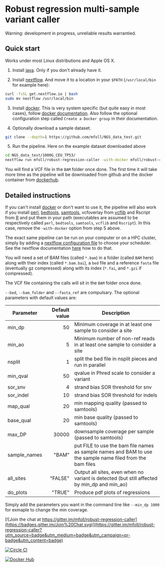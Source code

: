 # Robust regression multi-sample variant caller

Warning: development in progress, unreliable results warrantied. 

## Quick start

Works under most Linux distributions and Apple OS X.

1. Install [java](https://java.com/download/).
Only if you don't already have it.

2. Install [nextflow](http://www.nextflow.io/). 
And move it to a location in your `$PATH` (`/usr/local/bin` for example here):
```bash
curl -fsSL get.nextflow.io | bash
sudo mv nextflow /usr/local/bin
```

3. Install [docker](https://www.docker.com).
This is very system specific (but quite easy in most cases), follow  [docker documentation](https://docs.docker.com/installation/). Also follow the optional configuration step called `Create a Docker group` in their documentation.

4. Optionally download a sample dataset.
```bash
git clone --depth=1 https://github.com/mfoll/NGS_data_test.git
```

5. Run the pipeline.
Here on the example dataset downloaded above
```sh
cd NGS_data_test/1000G_CEU_TP53/
nextflow run mfoll/robust-regression-caller -with-docker mfoll/robust-regression-caller --bed TP53_all.bed --nsplit 10 --bam_folder BAM/ --fasta_ref 17.fasta.gz
```
You will find a VCF file in the `BAM` folder once done.
The first time it will take more time as the pipeline will be downloaded from github and the docker container from [dockerhub](https://hub.docker.com/r/mfoll/robust-regression-caller/).


## Detailed instructions

If you can't install [docker](https://www.docker.com) or don't want to use it, the pipeline will also work if you install [perl](https://www.perl.org),  [bedtools](http://bedtools.readthedocs.org/en/latest/), [samtools](http://www.htslib.org), vcfoverlay from [vcflib](https://github.com/ekg/vcflib) and Rscript from [R](https://www.r-project.org) and put them in your path (executables are assumed to be respectively called `perl`, `bedtools`, `samtools`, `vcflib` and `Rscript`). In this case, remove the `-with-docker` option from step 5 above.

The exact same pipeline can be run on your computer or on a HPC cluster, simply by adding a [nextflow configuration file](http://www.nextflow.io/docs/latest/config.html) to choose your scheduler. See the nextflow documentation [here](http://www.nextflow.io/docs/latest/config.html#scope-executor) how to do that.

You will need a set of BAM files (called `*.bam`) in a folder  (called `BAM` here) along with their index (called `*.bam.bai`), a `bed` file and a reference `fasta` file (eventually gz compressed) along with its index (`*.fai`, and `*.gzi` if compressed).

The VCF file containing the calls will sit in the `BAM` folder once done.

`--bed`, `--bam_folder` and `--fasta_ref` are compulsary. The optional parameters with default values are:

| Parameter | Default value | Description |
|-----------|--------------:|-------------| 
| min_dp    |            50 | Minimum coverage in at least one sample to consider a site |
| min_ao | 5 | Minimum number of non-ref reads in at least one sample to consider a site|
| nsplit | 1 | split the bed file in nsplit pieces and run in parallel |
| min_qval | 50 | qvalue in Phred scale to consider a variant |
| sor_snv | 4 | strand bias SOR threshold for snv |
| sor_indel | 10 | strand bias SOR threshold for indels |
| map_qual | 20 | min mapping quality (passed to samtools) |
| base_qual | 20 | min base quality (passed to samtools) |
| max_DP | 30000 | downsample coverage per sample (passed to samtools) |
| sample_names | "BAM" | put FILE to use the bam file names as sample names and BAM to use the sample name filed from the bam files |
| all_sites | "FALSE" | Output all sites, even when no variant is detected (but still affected by min_dp and min_ao) |
| do_plots | "TRUE" | Produce pdf plots of regressions |

Simply add the parameters you want in the command line like `--min_dp 1000` for exmaple to change the min coverage.

[![Join the chat at https://gitter.im/mfoll/robust-regression-caller](https://badges.gitter.im/Join%20Chat.svg)](https://gitter.im/mfoll/robust-regression-caller?utm_source=badge&utm_medium=badge&utm_campaign=pr-badge&utm_content=badge)

[![Circle CI](https://circleci.com/gh/mfoll/robust-regression-caller/tree/master.svg?style=shield)](https://circleci.com/gh/mfoll/robust-regression-caller/tree/master) 

[![Docker Hub](https://img.shields.io/badge/docker-ready-blue.svg)](https://hub.docker.com/r/mfoll/robust-regression-caller/)

